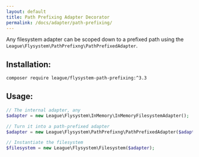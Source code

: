```yaml
---
layout: default
title: Path Prefixing Adapter Decorator
permalink: /docs/adapter/path-prefixing/
---
```


Any filesystem adapter can be scoped down to a prefixed path
using the `League\Flysystem\PathPrefixng\PathPrefixedAdapter`.

## Installation:

```bash
composer require league/flysystem-path-prefixing:^3.3
```

## Usage:

```php
// The internal adapter, any
$adapter = new League\Flysystem\InMemory\InMemoryFilesystemAdapter();

// Turn it into a path-prefixed adapter
$adapter = new League\Flysystem\PathPrefixng\PathPrefixedAdapter($adapter, 'a/path/prefix');

// Instantiate the filesystem
$filesystem = new League\Flysystem\Filesystem($adapter);
```

